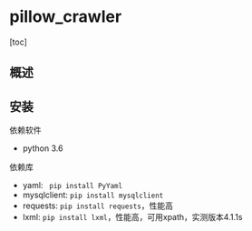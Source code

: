 # pillow_crawler

[toc]

## 概述


## 安装

依赖软件
* python 3.6

依赖库
* yaml: ``` pip install PyYaml```
* mysqlclient: ```pip install mysqlclient```
* requests: ```pip install requests```，性能高
* lxml: ```pip install lxml```，性能高，可用xpath，实测版本4.1.1s